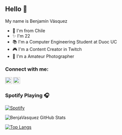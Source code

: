 ## Hello 👋

My name is Benjamín Vásquez
- 📍 I'm from Chile
- ✨ I'm 22 
- 📚 I'm a Computer Engineering Student at Duoc UC
- 🎮 I'm a Content Creator in Twitch
- 📸 I'm a Amateur Photographer

### Connect with me:
[<img alt="Beeenja__  |  Twitch" width="22px" src="https://cdn.jsdelivr.net/npm/simple-icons@v3/icons/twitch.svg"/>][twitch]
[<img alt="v.bnja  |  Instagram" width="22px" src="https://cdn.jsdelivr.net/npm/simple-icons@v3/icons/instagram.svg"/>][instagram]

### Spotify Playing 🎧
[![Spotify](https://spotify-benjavasquez24.vercel.app/api/spotify)](https://open.spotify.com/user/7cd7dece88b648d8b2cdde328b86a02b)
<br/>


<img aligh="left" alt="BenjaVasquez GitHub Stats" 
src="https://github-readme-stats.vercel.app/api?username=BenjaVasquez24&show_icons=true&hide_border=true&theme=radical"/> 

[![Top Langs](https://github-readme-stats.vercel.app/api/top-langs/?username=BenjaVasquez24)](https://github.com/BenjaVasquez24/github-readme-stats)



[twitch]: https://www.twitch.tv/Beeenja__
[instagram]: https://www.instagram.com/v.bnja